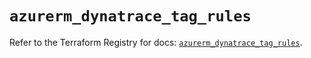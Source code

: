 # `azurerm_dynatrace_tag_rules`

Refer to the Terraform Registry for docs: [`azurerm_dynatrace_tag_rules`](https://registry.terraform.io/providers/hashicorp/azurerm/4.21.1/docs/resources/dynatrace_tag_rules).
